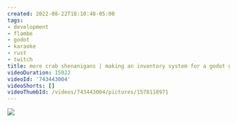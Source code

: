 ```yaml
---
created: 2022-08-22T18:10:48-05:00
tags:
- development
- flambe
- godot
- karaoke
- rust
- twitch
title: more crab shenanigans | making an inventory system for a godot game in rust
videoDuration: 15022
videoId: '743443004'
videoShorts: []
videoThumbId: /videos/743443004/pictures/1578118971
---
```


![](20220822231048.jpg)

